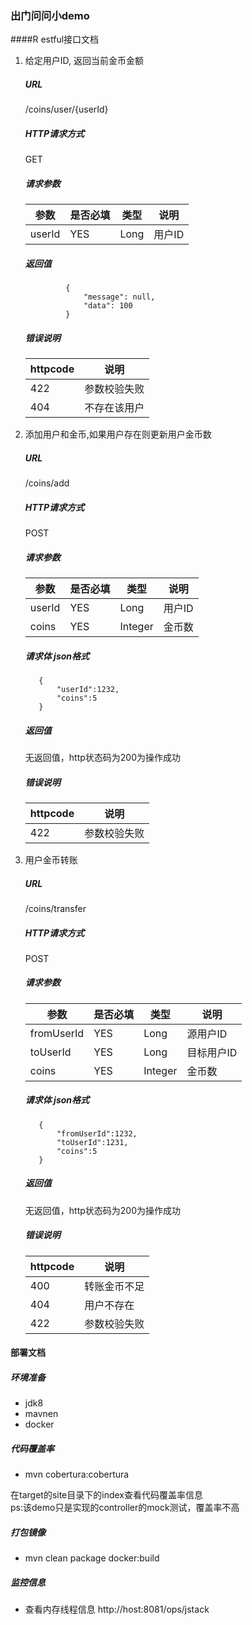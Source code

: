 ### 出门问问小demo

####R estful接口文档
1. 给定用户ID,​ ​返回当前金币金额
   ##### URL  
     ​/coins/user/{userId}  
    ##### HTTP请求方式
      GET   
     ##### 请求参数
     
     参数 | 是否必填  | 类型    |   说明  
     ------------ | ------------- | -------------| -------------
     userId | YES  |    Long  | 用户ID

  
   ##### 返回值
   ```
            {
                "message": null,
                "data": 100
            }
   ```
  
   ##### 错误说明
  
   httpcode | 说明  
   ------------ | -------------
   422 | 参数校验失败  
   404 | 不存在该用户  
  


2. 添加用户和金币,如果用户存在则更新用户金币数
   ##### URL  
     ​/coins/add  
    ##### HTTP请求方式
      POST
     ##### 请求参数
     
      参数 | 是否必填  | 类型    |   说明  
      ------------ | ------------- | -------------| -------------
      userId | YES  |    Long  | 用户ID
      coins | YES  |    Integer  | 金币数
  
        
     ##### 请求体 json格式
     ```
        {
            "userId":1232,
            "coins":5
        }
    ```
    
    ##### 返回值
    无返回值，http状态码为200为操作成功
    
    
   ##### 错误说明
   
   httpcode | 说明  
   ------------ | -------------
   422 | 参数校验失败  

    
3. 用户金币转账
   ##### URL  
     ​/coins/transfer   
    ##### HTTP请求方式   
      POST
     ##### 请求参数
     
     参数 | 是否必填  | 类型    |   说明  
     ------------ | ------------- | -------------| -------------
     fromUserId | YES  |    Long  | 源用户ID
     toUserId | YES  |    Long  | 目标用户ID
     coins | YES  |    Integer  | 金币数

    ##### 请求体 json格式  
     ```
        {
            "fromUserId":1232,
            "toUserId":1231,
            "coins":5
        }
    ```
    
    ##### 返回值
    
    无返回值，http状态码为200为操作成功
    
    
   ##### 错误说明
   
   httpcode | 说明  
   ------------ | -------------
   400 | 转账金币不足  
   404 | 用户不存在  
   422 | 参数校验失败  


#### 部署文档

##### 环境准备
- jdk8
- mavnen
- docker

##### 代码覆盖率
  - mvn cobertura:cobertura
   
   在target的site目录下的index查看代码覆盖率信息  
        ps:该demo只是实现的controller的mock测试，覆盖率不高
        
##### 打包镜像
  - mvn clean package docker:build


##### 监控信息
 - 查看内存线程信息 http://host:8081/ops/jstack
   
    